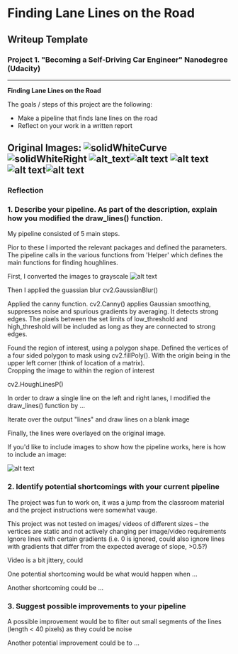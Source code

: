 # **Finding Lane Lines on the Road** 

## Writeup Template
### Project 1. "Becoming a Self-Driving Car Engineer" Nanodegree (Udacity)


---

**Finding Lane Lines on the Road**

The goals / steps of this project are the following:
* Make a pipeline that finds lane lines on the road
* Reflect on your work in a written report


[//]: # (Image References)
[image1]: ./examples/solidWhiteCurve.jpg "solidWhiteCurve"
[image2]: ./examples/solidWhiteRight.jpg "solidWhiteRight"
[image3]: ./examples/solidYellowCurve.jpg "solidYellowCurve"
[image4]: ./examples/solidWhiteRight.jpg "solidWhiteRight"
[image5]: ./examples/solidYellowCurve2.jpg "solidYellowCurve2"
[image6]: ./examples/whiteCarLaneSwitch.jpg "whiteCarLaneSwitch"

Original Images:
![][image1] ![][image2]
![alt_text][image3]![alt text][image4]
![alt text][image4]![alt text][image5]![alt text][image6]
---

### Reflection

### 1. Describe your pipeline. As part of the description, explain how you modified the draw_lines() function.

My pipeline consisted of 5 main steps. 

Pior to these I imported the relevant packages and defined the parameters. The pipeline calls in the various functions from 'Helper' which defines the main functions for finding houghlines. 

First, I converted the images to grayscale
![alt text][image1]


Then I applied the guassian blur cv2.GaussianBlur()

Applied the canny function. cv2.Canny() applies Gaussian smoothing, suppresses noise and spurious gradients by averaging. It detects strong edges. 
The pixels between the set limits of low_threshold and high_threshold will be included as long as they are connected to strong edges. 


Found the region of interest, using a polygon shape. Defined the vertices of a four sided polygon to mask using cv2.fillPoly(). With the origin being in the upper left corner (think of location of a matrix).    
Cropping the image to within the region of interest


cv2.HoughLinesP()

In order to draw a single line on the left and right lanes, I modified the draw_lines() function by ...

Iterate over the output "lines" and draw lines on a blank image

Finally, the lines were overlayed on the original image. 


If you'd like to include images to show how the pipeline works, here is how to include an image: 

![alt text][image1]


### 2. Identify potential shortcomings with your current pipeline

The project was fun to work on, it was a jump from the classroom material and the project instructions were somewhat vauge. 

This project was not tested on images/ videos of different sizes – the vertices are static and not actively changing per image/video requirements
Ignore lines with certain gradients (i.e. 0 is ignored, could also ignore lines with gradients that differ from the expected average of slope, >0.5?)


Video is a bit jittery, could

One potential shortcoming would be what would happen when ... 

Another shortcoming could be ...


### 3. Suggest possible improvements to your pipeline

A possible improvement would be to filter out small segments of the lines (length < 40 pixels) as they could be noise

Another potential improvement could be to ...
